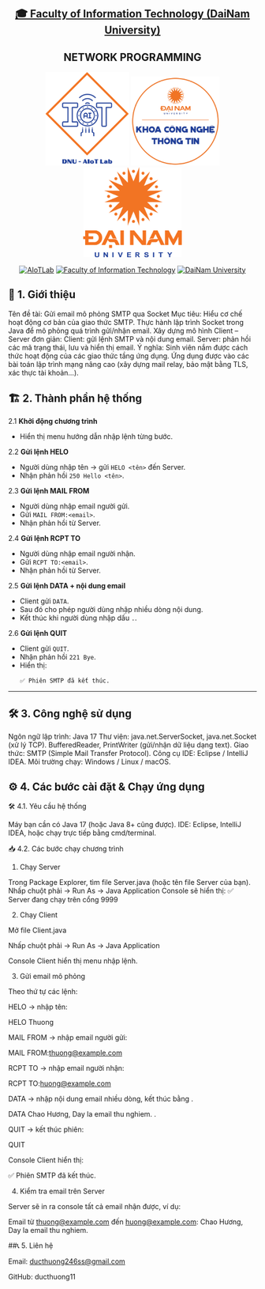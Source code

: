 <h2 align="center">
    <a href="https://dainam.edu.vn/vi/khoa-cong-nghe-thong-tin">
    🎓 Faculty of Information Technology (DaiNam University)
    </a>
</h2>
<h2 align="center">
   NETWORK PROGRAMMING
</h2>
<div align="center">
    <p align="center">
        <img src="docs/aiotlab_logo.png" alt="AIoTLab Logo" width="170"/>
        <img src="docs/fitdnu_logo.png" alt="AIoTLab Logo" width="180"/>
        <img src="docs/dnu_logo.png" alt="DaiNam University Logo" width="200"/>
    </p>

[![AIoTLab](https://img.shields.io/badge/AIoTLab-green?style=for-the-badge)](https://www.facebook.com/DNUAIoTLab)
[![Faculty of Information Technology](https://img.shields.io/badge/Faculty%20of%20Information%20Technology-blue?style=for-the-badge)](https://dainam.edu.vn/vi/khoa-cong-nghe-thong-tin)
[![DaiNam University](https://img.shields.io/badge/DaiNam%20University-orange?style=for-the-badge)](https://dainam.edu.vn)

</div>

## 📖 1. Giới thiệu
Tên đề tài: Gửi email mô phỏng SMTP qua Socket
Mục tiêu:
Hiểu cơ chế hoạt động cơ bản của giao thức SMTP.
Thực hành lập trình Socket trong Java để mô phỏng quá trình gửi/nhận email.
Xây dựng mô hình Client – Server đơn giản:
Client: gửi lệnh SMTP và nội dung email.
Server: phản hồi các mã trạng thái, lưu và hiển thị email.
Ý nghĩa:
Sinh viên nắm được cách thức hoạt động của các giao thức tầng ứng dụng.
Ứng dụng được vào các bài toán lập trình mạng nâng cao (xây dựng mail relay, bảo mật bằng TLS, xác thực tài khoản…).

## 🏗️ 2. Thành phần hệ thống
2.1 **Khởi động chương trình**
   - Hiển thị menu hướng dẫn nhập lệnh từng bước.

2.2 **Gửi lệnh HELO**
   - Người dùng nhập tên → gửi `HELO <tên>` đến Server.
   - Nhận phản hồi `250 Hello <tên>`.

2.3 **Gửi lệnh MAIL FROM**
   - Người dùng nhập email người gửi.
   - Gửi `MAIL FROM:<email>`.
   - Nhận phản hồi từ Server.

2.4 **Gửi lệnh RCPT TO**
   - Người dùng nhập email người nhận.
   - Gửi `RCPT TO:<email>`.
   - Nhận phản hồi từ Server.

2.5 **Gửi lệnh DATA + nội dung email**
   - Client gửi `DATA`.
   - Sau đó cho phép người dùng nhập nhiều dòng nội dung.
   - Kết thúc khi người dùng nhập dấu `.`.

2.6 **Gửi lệnh QUIT**
   - Client gửi `QUIT`.
   - Nhận phản hồi `221 Bye`.
   - Hiển thị:  
     ```
     ✅ Phiên SMTP đã kết thúc.
     ```

---

## 🛠️ 3. Công nghệ sử dụng
Ngôn ngữ lập trình: Java 17
Thư viện:
java.net.ServerSocket, java.net.Socket (xử lý TCP).
BufferedReader, PrintWriter (gửi/nhận dữ liệu dạng text).
Giao thức: SMTP (Simple Mail Transfer Protocol).
Công cụ IDE: Eclipse / IntelliJ IDEA.
Môi trường chạy: Windows / Linux / macOS.

## ⚙️ 4. Các bước cài đặt & Chạy ứng dụng
🛠️ 4.1. Yêu cầu hệ thống

Máy bạn cần có Java 17 (hoặc Java 8+ cũng được).
IDE: Eclipse, IntelliJ IDEA, hoặc chạy trực tiếp bằng cmd/terminal.

📥 4.2. Các bước chạy chương trình

1. Chạy Server

Trong Package Explorer, tìm file Server.java (hoặc tên file Server của bạn).
Nhấp chuột phải → Run As → Java Application
Console sẽ hiển thị:
✅ Server đang chạy trên cổng 9999

2. Chạy Client

Mở file Client.java

Nhấp chuột phải → Run As → Java Application

Console Client hiển thị menu nhập lệnh.

3. Gửi email mô phỏng

Theo thứ tự các lệnh:

HELO → nhập tên:

HELO Thuong


MAIL FROM → nhập email người gửi:

MAIL FROM:thuong@example.com


RCPT TO → nhập email người nhận:

RCPT TO:huong@example.com


DATA → nhập nội dung email nhiều dòng, kết thúc bằng .

DATA
Chao Hương,
Day la email thu nghiem.
.


QUIT → kết thúc phiên:

QUIT


Console Client hiển thị:

✅ Phiên SMTP đã kết thúc.

4. Kiểm tra email trên Server

Server sẽ in ra console tất cả email nhận được, ví dụ:

Email từ thuong@example.com đến huong@example.com:
Chao Hương,
Day la email thu nghiem.

##📞 5. Liên hệ

Email: ducthuong246ss@gmail.com

GitHub: ducthuong11
